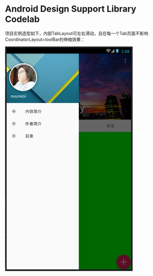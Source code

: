 # Android Design Support Library Codelab

项目实例造型如下，内部TabLayout可左右滑动，且在每一个Tab页面不影响CoordinatorLayout+toolBar的伸缩效果：

![Alt text](https://github.com/luhaikong/Lab-Android-DesignLibrary-master/blob/master/app/demo.png
)
